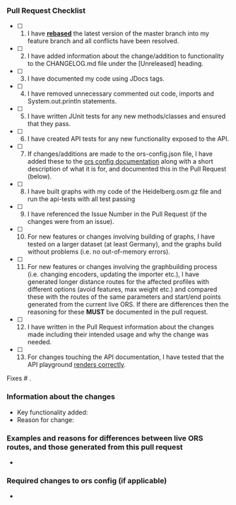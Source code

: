 ### Pull Request Checklist
<!--- Please make sure you have completed the following items BEFORE submitting a pull request (put an x in each box
when you have checked you have done them): -->
- [ ] 1. I have [**rebased**][rebase] the latest version of the master branch into my feature branch and all conflicts
         have been resolved.
- [ ] 2. I have added information about the change/addition to functionality to the CHANGELOG.md file under the
         [Unreleased] heading.
- [ ] 3. I have documented my code using JDocs tags.
- [ ] 4. I have removed unnecessary commented out code, imports and System.out.println statements.
- [ ] 5. I have written JUnit tests for any new methods/classes and ensured that they pass.
- [ ] 6. I have created API tests for any new functionality exposed to the API.
- [ ] 7. If changes/additions are made to the ors-config.json file, I have added these to the [ors config documentation][config]
         along with a short description of what it is for, and documented this in the Pull Request (below).
- [ ] 8. I have built graphs with my code of the Heidelberg.osm.gz file and run the api-tests with all test passing
- [ ] 9. I have referenced the Issue Number in the Pull Request (if the changes were from an issue).
- [ ] 10. For new features or changes involving building of graphs, I have tested on a larger dataset
          (at least Germany), and the graphs build without problems (i.e. no out-of-memory errors).
- [ ] 11. For new features or changes involving the graphbuilding process (i.e. changing encoders, updating the
          importer etc.), I have generated longer distance routes for the affected profiles with different options
          (avoid features, max weight etc.) and compared these with the routes of the same parameters and start/end
          points generated from the current live ORS.
          If there are differences then the reasoning for these **MUST** be documented in the pull request.
- [ ] 12. I have written in the Pull Request information about the changes made including their intended usage
          and why the change was needed.
- [ ] 13. For changes touching the API documentation, I have tested that the API playground [renders correctly][api].

Fixes # .

### Information about the changes
- Key functionality added:
- Reason for change:

### Examples and reasons for differences between live ORS routes, and those generated from this pull request
-

### Required changes to ors config (if applicable)
-

[config]: https://GIScience.github.io/openrouteservice/installation/Configuration.html
[api]: https://gitlab.gistools.geog.uni-heidelberg.de/giscience/openrouteservice-infrastructure/ors-docs-api#test-new-ors-documentation
[rebase]: https://github.com/GIScience/openrouteservice/blob/master/CONTRIBUTE.md#pull-request-guidelines
